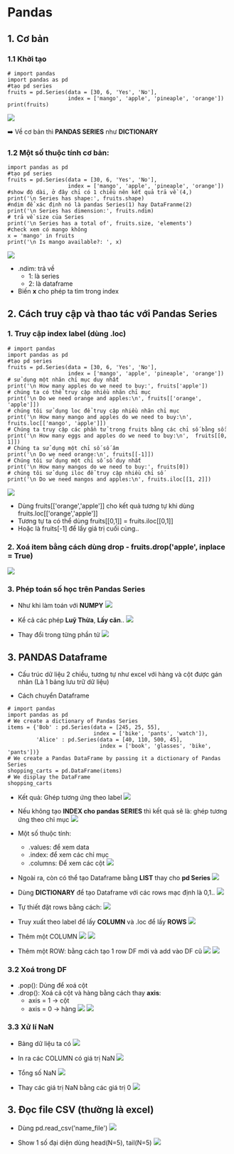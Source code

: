 # Pandas 
## 1. Cơ bản
### 1.1 Khởi tạo
``` python=
# import pandas
import pandas as pd
#tạo pd series
fruits = pd.Series(data = [30, 6, 'Yes', 'No'], 
                   index = ['mango', 'apple', 'pineaple', 'orange'])
print(fruits)
```
![](https://i.imgur.com/U3PWdib.png)

:arrow_right: Về cơ bản thì **PANDAS SERIES** như **DICTIONARY** 

### 1.2 Một số thuộc tính cơ bản:
``` python=
import pandas as pd
#tạo pd series
fruits = pd.Series(data = [30, 6, 'Yes', 'No'], 
                   index = ['mango', 'apple', 'pineaple', 'orange'])
#show độ dài, ở đây chỉ có 1 chiều nên kết quả trả về (4,)
print('\n Series has shape:', fruits.shape)
#ndim để xác định nó là pandas Series(1) hay DataFranme(2)
print('\n Series has dimension:', fruits.ndim)
# trả về size của Series
print('\n Series has a total of', fruits.size, 'elements')
#check xem có mango không
x = 'mango' in fruits
print('\n Is mango available?: ', x)
```
![](https://i.imgur.com/9N0qoSd.png)

- .ndim: trả về
    - 1: là series
    - 2: là dataframe
- Biến **x** cho phép ta tìm trong index

## 2. Cách truy cập và thao tác với Pandas Series
### 1. Truy cập index label (dùng .loc)
``` python=
# import pandas
import pandas as pd
#tạo pd series
fruits = pd.Series(data = [30, 6, 'Yes', 'No'], 
                   index = ['mango', 'apple', 'pineaple', 'orange'])
# sử dụng một nhãn chỉ mục duy nhất
print('\n How many apples do we need to buy:', fruits['apple'])
# chúng ta có thể truy cập nhiều nhãn chỉ mục
print('\n Do we need orange and apples:\n', fruits[['orange', 'apple']])
# chúng tôi sử dụng loc để truy cập nhiều nhãn chỉ mục
print('\n How many mango and apples do we need to buy:\n', fruits.loc[['mango', 'apple']])
# Chúng ta truy cập các phần tử trong fruits bằng các chỉ số bằng số:
print('\n How many eggs and apples do we need to buy:\n',  fruits[[0, 1]]) 
# Chúng ta sử dụng một chỉ số số âm
print('\n Do we need orange:\n', fruits[[-1]])
# Chúng tôi sử dụng một chỉ số số duy nhất
print('\n How many mangos do we need to buy:', fruits[0])
# chúng tôi sử dụng iloc để truy cập nhiều chỉ số
print('\n Do we need mangos and apples:\n', fruits.iloc[[1, 2]])
```
![](https://i.imgur.com/9GA6Qbb.png)

- Dùng fruits[['orange','apple']] cho kết quả tương tự khi dùng fruits.loc[['orange','apple']]
- Tương tự ta có thể dùng fruits[[0,1]] = fruits.iloc[[0,1]]
- Hoặc là fruits[-1] để lấy giá trị cuối cùng..

### 2. Xoá item bằng cách dùng drop - fruits.drop('apple', inplace = True)
![](https://i.imgur.com/7McWX7x.png)

### 3. Phép toán số học trên Pandas Series
- Như khi làm toán với **NUMPY**
![](https://i.imgur.com/iRFMpP0.png)
- Kể cả các phép **Luỹ Thừa**, **Lấy căn**..
![](https://i.imgur.com/nTDfjMu.png)

- Thay đổi trong từng phần tử
![](https://i.imgur.com/1wALBXt.png)

## 3. PANDAS Dataframe
- Cấu trúc dữ liệu 2 chiều, tương tự như excel với hàng và cột được gán nhãn (Là 1 bảng lưu trữ dữ liệu)

- Cách chuyển Dataframe
``` python=
# import pandas
import pandas as pd
# We create a dictionary of Pandas Series 
items = {'Bob' : pd.Series(data = [245, 25, 55], 
                           index = ['bike', 'pants', 'watch']),
         'Alice' : pd.Series(data = [40, 110, 500, 45], 
                             index = ['book', 'glasses', 'bike', 'pants'])}
# We create a Pandas DataFrame by passing it a dictionary of Pandas Series
shopping_carts = pd.DataFrame(items)
# We display the DataFrame
shopping_carts
```
- Kết quả: Ghép tương ứng theo label
![](https://i.imgur.com/Ugr18JW.png)

- Nếu không tạo **INDEX cho pandas SERIES** thì kết quả sẽ là: ghép tương ứng theo chỉ mục
![](https://i.imgur.com/5KZjPRT.png)

- Một số thuộc tính:
    - .values: để xem data
    - .index: để xem các chỉ mục
    - .columns: Để xem các cột
![](https://i.imgur.com/TlJLIf3.png)

- Ngoài ra, còn có thể tạo Dataframe bằng **LIST** thay cho **pd Series**
![](https://i.imgur.com/5RrbRUR.png)

- Dùng **DICTIONARY** để tạo Dataframe với các rows mạc định là 0,1..
![](https://i.imgur.com/ZZPtC3i.png)

- Tự thiết đặt rows bằng cách:
![](https://i.imgur.com/8itXpsG.png)

- Truy xuất theo label để lấy **COLUMN** và .loc để lấy **ROWS**
![](https://i.imgur.com/PtXiBKR.png)

- Thêm một COLUMN
![](https://i.imgur.com/zc4zBx2.png)
![](https://i.imgur.com/jGU5sPp.png)

- Thêm một ROW: bằng cách tạo 1 row DF mới và add vào DF cũ
![](https://i.imgur.com/L2kfhkk.png)
![](https://i.imgur.com/tfcij4V.png)

### 3.2 Xoá trong DF
- .pop(): Dùng để xoá cột
- .drop(): Xoá cả cột và hàng bằng cách thay **axis**:
    - axis = 1 -> cột
    - axis = 0 -> hàng
![](https://i.imgur.com/3kxBwZk.png)
![](https://i.imgur.com/vXCnyof.png)

### 3.3 Xử lí NaN
- Bảng dữ liệu ta có
![](https://i.imgur.com/jCvUILT.png)

- In ra các COLUMN có giá trị NaN
![](https://i.imgur.com/TVL4d17.png)

- Tổng số NaN
![](https://i.imgur.com/RA4xVAD.png)

- Thay các giá trị NaN bằng các giá trị 0
![](https://i.imgur.com/weQtlyA.png)

## 3. Đọc file CSV (thường là excel)
- Dùng pd.read_csv('name_file')
![](https://i.imgur.com/rUy4d3T.png)

- Show 1 số đại diện dùng head(N=5), tail(N=5)
![](https://i.imgur.com/x7rnT0S.png)

